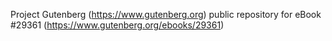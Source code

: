 Project Gutenberg (https://www.gutenberg.org) public repository for eBook #29361 (https://www.gutenberg.org/ebooks/29361)
